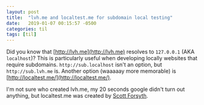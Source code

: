 ```yaml
---
layout: post
title:  "lvh.me and localtest.me for subdomain local testing"
date:   2019-01-07 00:15:57 -0500
categories: til
tags: [til]
---
```

Did you know that [http://lvh.me](http://lvh.me) resolves to `127.0.0.1` (AKA `localhost`)? This is particularly useful when developing locally websites that require subdomains. `http://sub.localhost` isn't an option, but `http://sub.lvh.me` is. Another option (waaaaay more memorable) is [http://localtest.me/](http://localtest.me/). 

I'm not sure who created lvh.me, my 20 seconds google didn't turn out anything, but localtest.me was created by [Scott Forsyth](https://weblogs.asp.net/owscott/introducing-testing-domain-localtest-me).